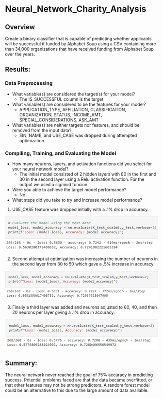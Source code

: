 # Neural_Network_Charity_Analysis

## Overview
Create a binary classifier that is capable of predicting whether applicants will be successful if funded by Alphabet Soup using a CSV containing more than 34,000 organizations that have received funding from Alphabet Soup over the years. 


## Results:

### Data Preprocessing
- What variable(s) are considered the target(s) for your model? 
  - The IS_SUCCESSFUL column is the target
- What variable(s) are considered to be the features for your model?
  - APPLICATION_TYPE, AFFILIATION, CLASSIFICATION, ORGANIZATION, STATUS, INCOME_AMT, SPECIAL_CONSIDERATIONS, ASK_AMT
- What variable(s) are neither targets nor features, and should be removed from the input data?
  - EIN, NAME, and USE_CASE was dropped during attempted optimization.

### Compiling, Training, and Evaluating the Model
- How many neurons, layers, and activation functions did you select for your neural network model?
  - The initial model consisted of 2 hidden layers with 80 in the first and 30 in the second layer using a Relu activation function. For the output we used a sigmoid funcion.
- Were you able to achieve the target model performance?
  - No
- What steps did you take to try and increase model performance?
 
 1. USE_CASE feature was dropped initially with a .1% drop in accuracy. 
 
![Optimization Result 1](https://github.com/K3Rob/Neural_Network_Charity_Analysis/blob/main/Neural_Network_Charity_Analysis/Images/OptRes1.PNG)

2. Second attempt at optimization was increasing the number of neurons in the second layer from 30 to 50 which gave a .5% increase in accuracy.
 
![Optimization Result 2](https://github.com/K3Rob/Neural_Network_Charity_Analysis/blob/main/Neural_Network_Charity_Analysis/Images/OptRes2.PNG)

3. Finally a third layer was added and neurons adjusted to 80, 40, and then 20 neurons per layer giving a .1% drop in accuracy.

![Optimization Result 3](https://github.com/K3Rob/Neural_Network_Charity_Analysis/blob/main/Neural_Network_Charity_Analysis/Images/OptRes3.PNG)


## Summary:
The neural network never reached the goal of 75% accuracy in predicting success. Potential problems faced are that the data became overfitted, or that other features may not be strong predictors. A random forest model could be an alternative to this due to the large amount of data available.
